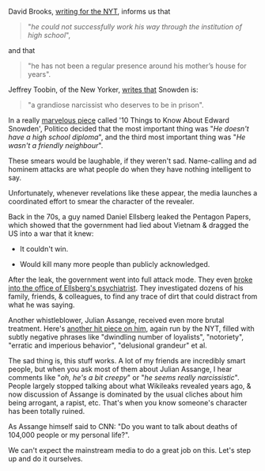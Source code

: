 David Brooks, [writing for the NYT](http://www.nytimes.com/2013/06/11/opinion/brooks-the-solitary-leaker.html?ref=davidbrooks), informs us that 

>"<i>he could not successfully 
work his way through the institution of high school</i>", 

and that 

>"he has not 
been a regular presence around his mother’s house for years". 

Jeffrey 
Toobin, of the New Yorker, [writes that](http://www.newyorker.com/online/blogs/comment/2013/06/edward-snowden-nsa-leaker-is-no-hero.html) Snowden is: 

> "a grandiose 
narcissist who deserves to be in prison". 

In a really [marvelous piece](http://www.politico.com/story/2013/06/10-things-to-know-about-edward-snowden-92491.html?hp=r2) called '10 Things to Know About Edward Snowden', Politico decided that the most important thing was "<i>He doesn't have a high school diploma</i>", and the third most important thing was "<i>He wasn't a friendly neighbour</i>".

These smears would be laughable, if they weren't sad. Name-calling and ad 
hominem attacks are what people do when they have nothing intelligent to say. 

Unfortunately, whenever revelations like these appear, the media launches a coordinated effort to smear the character of the revealer. 
 
Back in the 70s, a guy named Daniel Ellsberg leaked the Pentagon Papers, which 
showed that the government had lied about Vietnam & dragged the US into a war 
that it knew:

- It couldn't win. 

- Would kill many more people than 
publicly acknowledged.

After the leak, the government went into full attack mode. They even [broke into the office of Ellsberg's psychiatrist](http://www.historycommons.org/timeline.jsp?nixon_and_watergate_tmln_pentagon_papers=nixon_and_watergate_tmln_ellsberg_break_in&timeline=nixon_and_watergate_tmln). They investigated dozens of his family, friends, & colleagues, to find any trace of dirt that could distract from what he was saying. 

Another whistleblower, Julian Assange, received even more brutal treatment. Here's [another hit piece on him](http://www.nytimes.com/2010/10/24/world/24assange.html?hp), again run by the NYT, filled with subtly negative phrases like "dwindling number of loyalists", "notoriety", "erratic and imperious behavior", "delusional grandeur" et al.

The sad thing is, this stuff works. A lot of my friends are incredibly smart people, but when you ask most of them about Julian Assange, I hear comments like "<i>oh, he's a bit creepy</i>" or "<i>he seems really narcissistic</i>". People largely stopped talking about what Wikileaks revealed years ago, & now discussion of Assange is dominated by the usual cliches about him being arrogant, a rapist, etc. That's when you know someone's character has been totally ruined.

As Assange himself said to CNN: "Do you want to talk about deaths of 104,000 people or my personal life?". 

We can't expect the mainstream media to do a great job on this. Let's step up and do it ourselves.


